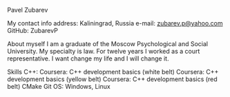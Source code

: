 Pavel Zubarev

My contact info
address:    Kaliningrad, Russia
e-mail:     zubarev.p@yahoo.com
GitHub:     ZubarevP

About myself
I am a graduate of the Moscow Psychological and Social University. My specialty is law. For twelve years I worked as a court representative. I want change my life and I will change it.

Skills
C++: 
Coursera: C++ development basics (white belt) 
Coursera: C++ development basics (yellow belt) 
Coursera: C++ development basics (red belt) 
CMake
Git
OS: Windows, Linux
